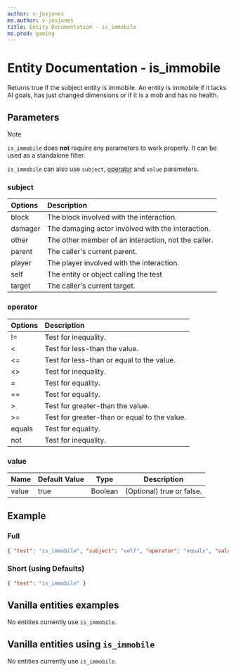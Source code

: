 ```yaml
---
author: v-josjones
ms.author: v-josjones
title: Entity Documentation - is_immobile
ms.prod: gaming
---
```


# Entity Documentation - is_immobile

Returns true if the subject entity is immobile. An entity is immobile if it lacks AI goals, has just changed dimensions or if it is a mob and has no health.

## Parameters

> [!Note]
> `is_immobile` does **not** require any parameters to work properly. It can be used as a standalone filter.
>
> `is_immobile` can also use `subject`, [operator](../Definitions/NestedTables/operator.md) and `value` parameters.

### subject

| Options| Description |
|:-----------|:-----------|
| block| The block involved with the interaction. |
| damager| The damaging actor involved with the interaction. |
| other| The other member of an interaction, not the caller. |
| parent| The caller's current parent. |
| player| The player involved with the interaction. |
| self| The entity or object calling the test |
| target| The caller's current target. |

### operator

| Options| Description |
|:-----------|:-----------|
| !=| Test for inequality. |
| <| Test for less-than the value. |
| <=| Test for less-than or equal to the value. |
| <>| Test for inequality. |
| =| Test for equality. |
| ==| Test for equality. |
| >| Test for greater-than the value. |
| >=| Test for greater-than or equal to the value. |
| equals| Test for equality. |
| not| Test for inequality. |

### value

|Name |Default Value  |Type  |Description  |
|---------|---------|---------|---------|
|value |true |Boolean |(Optional) true or false. |

## Example

### Full

```json
{ "test": "is_immobile", "subject": "self", "operator": "equals", "value": true }
```

### Short (using Defaults)

```json
{ "test": "is_immobile" }
```

## Vanilla entities examples

No entities currently use `is_immobile`.

## Vanilla entities using `is_immobile`

No entities currently use `is_immobile`.
